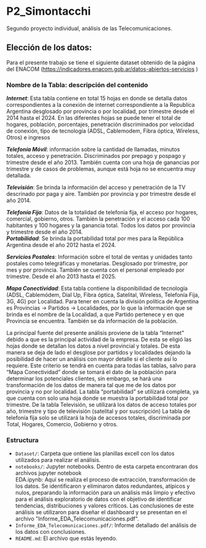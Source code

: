 # P2_Simontacchi
Segundo proyecto individual, análisis de las Telecomunicaciones.

## Elección de los datos: 
Para el presente trabajo se tiene el siguiente dataset obtenido de la página del ENACOM (https://indicadores.enacom.gob.ar/datos-abiertos-servicios )  
### Nombre de la Tabla: descripción del contenido
**_Internet_**: Esta tabla contiene en total 15 hojas en donde se detalla datos correspondientes a la conexión de internet correspondiente a la Republica Argentina desglosado por provincia o por localidad, por trimestre desde el 2014 hasta el 2024. En las diferentes hojas se puede tener el total de hogares, población, porcentajes, penetración discriminados por velocidad de conexión, tipo de tecnología (ADSL, Cablemodem, Fibra óptica, Wireless, Otros) e ingresos </br >

**_Telefonía Móvil_**: información sobre la cantidad de llamadas, minutos totales, acceso y penetración. Discriminados por prepago y pospago y trimestre desde el año 2013. También cuenta con una hoja de ganancias por trimestre y de casos de problemas, aunque está hoja no se encuentra muy detallada.     </br >

**_Televisión_**: Se brinda la información del acceso y penetración de la TV descrinado por paga y aire. También por provincia y por trimestre desde el año 2014. </br >

**_Telefonía Fija_**: Datos de la totalidad de telefonía fija, el acceso por hogares, comercial, gobierno, otros. También la penetración y el acceso cada 100 habitantes y 100 hogares y la ganancia total. Todos los datos por provincia y trimestre desde el año 2014.  
**_Portabilidad_**: Se brinda la portabilidad total por mes para la República Argentina desde el año 2012 hasta el 2024. </br >

**_Servicios Postales_**: Información sobre el total de ventas y unidades tanto postales como telegráficas y monetarias. Desglosado por trimestre, por mes y por provincia. También se cuenta con el personal empleado por trimestre. Desde el año 2013 hasta el 2025. </br >

**_Mapa Conectividad_**: Esta tabla contiene la disponibilidad de tecnología (ADSL, Cablemódem, Dial Up, Fibra óptica, Satelital, Wireless, Telefonía Fija, 3G, 4G) por Localidad. Para tener en cuenta la división política de Argentina es Provincias → Partidos → Localidades, por lo que la información que se brinda es el nombre de la Localidad, a que Partido pertenece y en que Provincia se encuentra. También se da información de la población.  </br >

La principal fuente del presente análisis proviene de la tabla “Internet” debido a que es la principal actividad de la empresa. De esta se eligió las hojas donde se detallan los datos a nivel provincial y totales. De esta manera se deja de lado el desglose por partidos y localidades dejando la posibilidad de hacer un análisis con mayor detalle si el cliente así lo requiere. Este criterio se tendrá en cuenta para todas las tablas, salvo para “Mapa Conectividad” donde se tomará el dato de la población para determinar los potenciales clientes, sin embargo, se hará una transformación de los datos de manera tal que me de los datos por provincia y no por localidad. La tabla “portabilidad” se utilizará completa, ya que cuenta con solo una hoja donde se muestra la portabilidad total por trimestre. 
De la tabla Televisión, se utilizará los datos de acceso totales por año, trimestre y tipo de televisión (satelital y por suscripción) 
La tabla de telefonía fija solo se utilizará la hoja de accesos totales, discriminada por Total, Hogares, Comercio, Gobierno y otros.

### Estructura
- `Dataset/`: Carpeta que ontiene las planillas excell con los datos utilizados para realizar el análisis.
- `notebooks/`: Jupyter notebooks. Dentro de esta carpeta encontraran dos archivos jupyter notebook </br >
              EDA.ipynb: Aquí se realiza el proceso de extracción, transformación de los datos. Se identificaron y eliminaron datos redundantes, atípicos y nulos, preparando la información para un análisis más limpio y efectivo para el análisis exploratorio de datos con el objetivo de identificar tendencias, distribuciones y valores críticos. Las conclusiones de este análisis se utilizaron para diseñar el dashboard y se presentan en el archivo "Informe_EDA_Telecomunicaciones.pdf".
- `Informe_EDA_Telecomunicaciones.pdf/`: Informe detallado del análisis de los datos con conclusiones.
- `README.md`: El archivo que estás leyendo.
